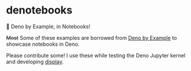# denotebooks

🦕 Deno by Example, in Notebooks!

~~Most~~ Some of these examples are borrowed from [Deno by Example](https://examples.deno.land/) to showcase notebooks in Deno.

Please contribute some! I use these while testing the Deno Jupyter kernel and developing [display](https://github.com/rgbkrk/display.js).
